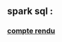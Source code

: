 ## spark sql :
### [compte rendu](https://github.com/mohamed-ait/Spark-TPs/blob/main/rdd-tp1/compte_rendu.pdf)
